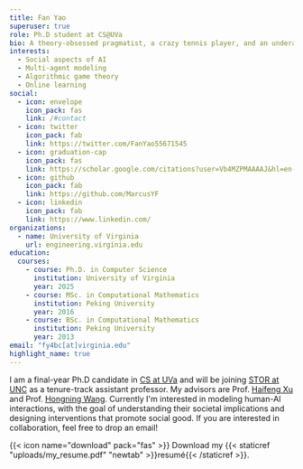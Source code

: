 ```yaml
---
title: Fan Yao
superuser: true
role: Ph.D student at CS@UVa
bio: A theory-obsessed pragmatist, a crazy tennis player, and an underachieving daydreamer.
interests:
  - Social aspects of AI
  - Multi-agent modeling
  - Algorithmic game theory
  - Online learning
social:
  - icon: envelope
    icon_pack: fas
    link: /#contact
  - icon: twitter
    icon_pack: fab
    link: https://twitter.com/FanYao55671545
  - icon: graduation-cap
    icon_pack: fas
    link: https://scholar.google.com/citations?user=Vb4MZPMAAAAJ&hl=en-US
  - icon: github
    icon_pack: fab
    link: https://github.com/MarcusYF
  - icon: linkedin
    icon_pack: fab
    link: https://www.linkedin.com/
organizations:
  - name: University of Virginia
    url: engineering.virginia.edu
education:
  courses:
    - course: Ph.D. in Computer Science
      institution: University of Virginia
      year: 2025
    - course: MSc. in Computational Mathematics
      institution: Peking University
      year: 2016
    - course: BSc. in Computational Mathematics
      institution: Peking University
      year: 2013
email: "fy4bc[at]virginia.edu"
highlight_name: true
---
```

I am a final-year Ph.D candidate in [CS at UVa](https://engineering.virginia.edu/department/computer-science) and will be joining [STOR at UNC](https://stor.unc.edu/) as a tenure-track assistant professor. My advisors are Prof. [Haifeng Xu](https://www.haifeng-xu.com/) and Prof. [Hongning Wang](http://www.cs.virginia.edu/~hw5x/). Currently I'm interested in modeling human-AI interactions, with the goal of understanding their societal implications and designing interventions that promote social good. If you are interested in collaboration, feel free to drop an email!

<!--Before my Ph.D journey, I worked at [Alibaba](www.alibaba.com), where I built recommender systems for [Taobao](https://en.wikipedia.org/wiki/Taobao), the world's largest e-commerce platform. Prior to that, I obtained my Bachelor's and Master's degrees in computational mathematics from [Peking University](https://english.pku.edu.cn). -->



{{< icon name="download" pack="fas" >}} Download my {{< staticref "uploads/my_resume.pdf" "newtab" >}}resumé{{< /staticref >}}.

